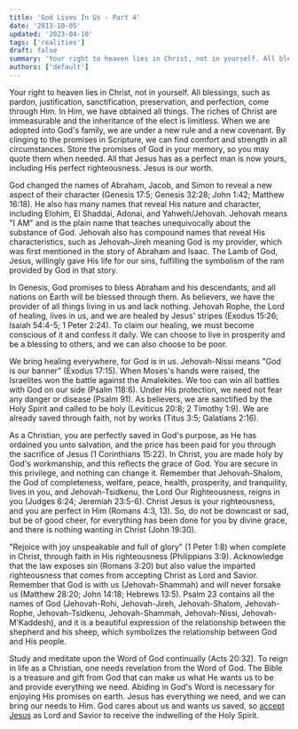 ```yaml
---
title: 'God Lives In Us - Part 4'
date: '2013-10-05'
updated: '2023-04-10'
tags: ['realities']
draft: false
summary: 'Your right to heaven lies in Christ, not in yourself. All blessings, such as pardon, justification, sanctification, preservation, and perfection, come through Him. In Him, we have obtained all things.'
authors: ['default']
---
```


Your right to heaven lies in Christ, not in yourself. All blessings, such as pardon, justification, sanctification, preservation, and perfection, come through Him. In Him, we have obtained all things. The riches of Christ are immeasurable and the inheritance of the elect is limitless. When we are adopted into God's family, we are under a new rule and a new covenant. By clinging to the promises in Scripture, we can find comfort and strength in all circumstances. Store the promises of God in your memory, so you may quote them when needed. All that Jesus has as a perfect man is now yours, including His perfect righteousness. Jesus is our worth.

God changed the names of Abraham, Jacob, and Simon to reveal a new aspect of their character (Genesis 17:5; Genesis 32:28; John 1:42; Matthew 16:18). He also has many names that reveal His nature and character, including Elohim, El Shaddai, Adonai, and Yahweh/Jehovah. Jehovah means "I AM" and is the plain name that teaches unequivocally about the substance of God. Jehovah also has compound names that reveal His characteristics, such as Jehovah-Jireh meaning God is my provider, which was first mentioned in the story of Abraham and Isaac. The Lamb of God, Jesus, willingly gave His life for our sins, fulfilling the symbolism of the ram provided by God in that story.

In Genesis, God promises to bless Abraham and his descendants, and all nations on Earth will be blessed through them. As believers, we have the provider of all things living in us and lack nothing. Jehovah Rophe, the Lord of healing, lives in us, and we are healed by Jesus' stripes (Exodus 15:26; Isaiah 54:4-5; 1 Peter 2:24). To claim our healing, we must become conscious of it and confess it daily. We can choose to live in prosperity and be a blessing to others, and we can also choose to be poor.

We bring healing everywhere, for God is in us. Jehovah-Nissi means "God is our banner" (Exodus 17:15). When Moses's hands were raised, the Israelites won the battle against the Amalekites. We too can win all battles with God on our side (Psalm 118:6). Under His protection, we need not fear any danger or disease (Psalm 91). As believers, we are sanctified by the Holy Spirit and called to be holy (Leviticus 20:8; 2 Timothy 1:9). We are already saved through faith, not by works (Titus 3:5; Galatians 2:16).

As a Christian, you are perfectly saved in God's purpose, as He has ordained you unto salvation, and the price has been paid for you through the sacrifice of Jesus (1 Corinthians 15:22). In Christ, you are made holy by God's workmanship, and this reflects the grace of God. You are secure in this privilege, and nothing can change it. Remember that Jehovah-Shalom, the God of completeness, welfare, peace, health, prosperity, and tranquility, lives in you, and Jehovah-Tsidkenu, the Lord Our Righteousness, reigns in you (Judges 6:24; Jeremiah 23:5-6). Christ Jesus is your righteousness, and you are perfect in Him (Romans 4:3, 13). So, do not be downcast or sad, but be of good cheer, for everything has been done for you by divine grace, and there is nothing wanting in Christ (John 19:30).

"Rejoice with joy unspeakable and full of glory" (1 Peter 1:8) when complete in Christ, through faith in His righteousness (Philippians 3:9). Acknowledge that the law exposes sin (Romans 3:20) but also value the imparted righteousness that comes from accepting Christ as Lord and Savior. Remember that God is with us (Jehovah-Shammah) and will never forsake us (Matthew 28:20; John 14:18; Hebrews 13:5). Psalm 23 contains all the names of God (Jehovah-Rohi, Jehovah-Jireh, Jehovah-Shalom, Jehovah-Rophe, Jehovah-Tsidkenu, Jehovah-Shammah, Jehovah-Nissi, Jehovah-M'Kaddesh), and it is a beautiful expression of the relationship between the shepherd and his sheep, which symbolizes the relationship between God and His people.

Study and meditate upon the Word of God continually (Acts 20:32). To reign in life as a Christian, one needs revelation from the Word of God. The Bible is a treasure and gift from God that can make us what He wants us to be and provide everything we need. Abiding in God's Word is necessary for enjoying His promises on earth. Jesus has everything we need, and we can bring our needs to Him. God cares about us and wants us saved, so [accept Jesus](/salvation) as Lord and Savior to receive the indwelling of the Holy Spirit.

